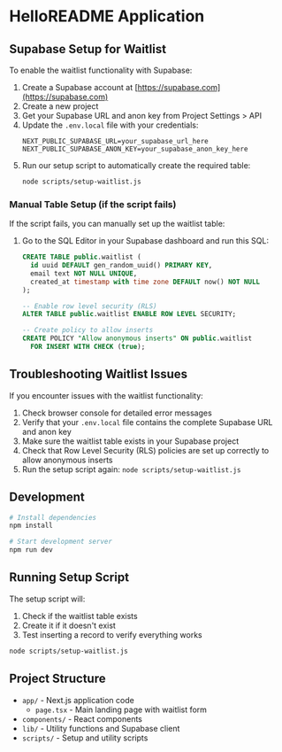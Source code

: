 # HelloREADME Application

## Supabase Setup for Waitlist

To enable the waitlist functionality with Supabase:

1. Create a Supabase account at [https://supabase.com](https://supabase.com)
2. Create a new project
3. Get your Supabase URL and anon key from Project Settings > API
4. Update the `.env.local` file with your credentials:
   ```
   NEXT_PUBLIC_SUPABASE_URL=your_supabase_url_here
   NEXT_PUBLIC_SUPABASE_ANON_KEY=your_supabase_anon_key_here
   ```
5. Run our setup script to automatically create the required table:
   ```bash
   node scripts/setup-waitlist.js
   ```

### Manual Table Setup (if the script fails)

If the script fails, you can manually set up the waitlist table:

1. Go to the SQL Editor in your Supabase dashboard and run this SQL:
   ```sql
   CREATE TABLE public.waitlist (
     id uuid DEFAULT gen_random_uuid() PRIMARY KEY,
     email text NOT NULL UNIQUE,
     created_at timestamp with time zone DEFAULT now() NOT NULL
   );

   -- Enable row level security (RLS)
   ALTER TABLE public.waitlist ENABLE ROW LEVEL SECURITY;

   -- Create policy to allow inserts
   CREATE POLICY "Allow anonymous inserts" ON public.waitlist
     FOR INSERT WITH CHECK (true);
   ```

## Troubleshooting Waitlist Issues

If you encounter issues with the waitlist functionality:

1. Check browser console for detailed error messages
2. Verify that your `.env.local` file contains the complete Supabase URL and anon key
3. Make sure the waitlist table exists in your Supabase project
4. Check that Row Level Security (RLS) policies are set up correctly to allow anonymous inserts
5. Run the setup script again: `node scripts/setup-waitlist.js`

## Development

```bash
# Install dependencies
npm install

# Start development server
npm run dev
```

## Running Setup Script

The setup script will:
1. Check if the waitlist table exists
2. Create it if it doesn't exist
3. Test inserting a record to verify everything works

```bash
node scripts/setup-waitlist.js
```

## Project Structure

- `app/` - Next.js application code
  - `page.tsx` - Main landing page with waitlist form
- `components/` - React components
- `lib/` - Utility functions and Supabase client
- `scripts/` - Setup and utility scripts 